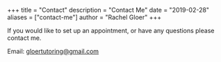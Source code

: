 +++
title = "Contact"
description = "Contact Me"
date = "2019-02-28"
aliases = ["contact-me"]
author = "Rachel Gloer"
+++

If you would like to set up an appointment, or have any questions please contact me.

Email: gloertutoring@gmail.com